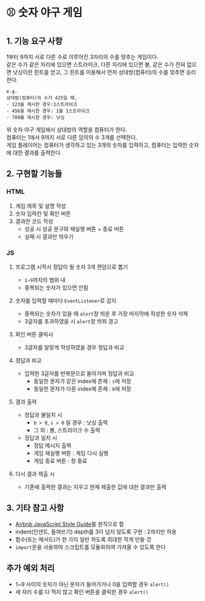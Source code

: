 # :baseball: 숫자 야구 게임

## 1. 기능 요구 사항

1부터 9까지 서로 다른 수로 이루어진 3자리의 수를 맞추는 게임이다.\
같은 수가 같은 자리에 있으면 스트라이크, 다른 자리에 있으면 볼, 같은 수가 전혀 없으면 낫싱이란 힌트를 얻고, 그 힌트를 이용해서 먼저 상대방(컴퓨터)의 수를 맞추면 승리한다.

```
e.g.
상대방(컴퓨터)의 수가 425일 때,
- 123을 제시한 경우:1스트라이크
- 456을 제시한 경우: 1볼 1스트라이크
- 789를 제시한 경우: 낫싱
```

위 숫자 야구 게임에서 상대방의 역할을 컴퓨터가 한다.\
컴퓨터는 1에서 9까지 서로 다른 임의의 수 3개를 선택한다.\
게임 플레이어는 컴퓨터가 생각하고 있는 3개의 숫자를 입력하고, 컴퓨터는 입력한 숫자에 대한 결과를 출력한다.

## 2. 구현할 기능들

### HTML

1. 게임 제목 및 설명 작성
2. 숫자 입력칸 및 확인 버튼
3. 결과란 코드 작성
   - 성공 시 성공 문구와 재실행 버튼 + 종료 버튼
   - 실패 시 결과만 띄우기

### JS

1.  프로그램 시작시 정답이 될 숫자 3개 랜덤으로 뽑기
    - `1~9`까지의 범위 내
    - 중복되는 숫자가 있으면 안됨
2.  숫자를 입력할 때마다 `EventListener`로 감지
    - 중복되는 숫자가 있을 때 `alert`창 띄운 후 가장 마지막에 작성한 숫자 삭제
    - 3글자를 초과하였을 시 `alert`창 띄워 경고
3.  확인 버튼 클릭시
    - 3글자를 알맞게 작성하였을 경우 정답과 비교
4.  정답과 비교
    - 입력한 3글자를 반복문으로 돌아가며 정답과 비교
      - 동일한 문자가 같은 index에 존재 : `s`에 저장
      - 동일한 문자가 다른 index에 존재 : `b`에 저장
5.  결과 출력

    - 정답과 불일치 시
      - `b > 0`, `s > 0` 일 경우 : 낫싱 출력
      - 그 외 : 볼, 스트라이크 수 출력
    - 정답과 일치 시
      - 정답 메시지 출력
      - 게임 재실행 버튼 : 게임 다시 실행
      - 게임 종료 버튼 : 창 종료

6.  다시 결과 제출 시
    - 기존에 출력한 결과는 지우고 현재 제출한 값에 대한 결과만 출력

## 3. 기타 참고 사항

- [Airbnb JavaScript Style Guide](https://github.com/airbnb/javascript)를 원칙으로 함
- indent(인덴트, 들여쓰기) depth를 3이 넘지 않도록 구현 : 2까지만 허용
- 함수(또는 메서드)가 한 가지 일만 하도록 최대한 작게 만들 것
- `import`문을 사용하여 스크립트를 모듈화하여 가져올 수 있도록 한다

## 추가 예외 처리

- 1~9 사이의 숫자가 아닌 문자가 들어가거나 0을 입력할 경우 `alert()`
- 세 자리 수를 다 적지 않고 확인 버튼을 클릭한 경우 `alert()`
